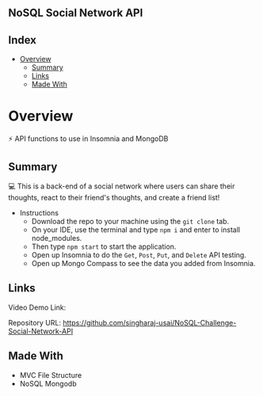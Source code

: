 ﻿## NoSQL Social Network API

## Index

- [Overview](#overview)
  - [Summary](#summary)
  - [Links](#links)
  - [Made With](#made-with)

# Overview

⚡ API functions to use in Insomnia and MongoDB

## Summary

💻 This is a back-end of a social network where users can share their thoughts, react to their friend's thoughts, and create a friend list!

* Instructions
    * Download the repo to your machine using the `git clone` tab.
    * On your IDE, use the terminal and type `npm i` and enter to install node_modules.
    * Then type `npm start` to start the application.
    * Open up Insomnia to do the `Get`, `Post`, `Put`, and `Delete` API testing.
    * Open up Mongo Compass to see the data you added from Insomnia.

## Links

Video Demo Link: 

Repository URL: https://github.com/singharaj-usai/NoSQL-Challenge-Social-Network-API

## Made With

* MVC File Structure
* NoSQL Mongodb
